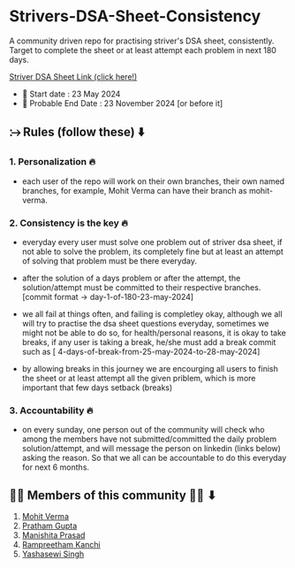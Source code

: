 # Strivers-DSA-Sheet-Consistency

A community driven repo for practising striver's DSA sheet, consistently. Target to complete the sheet or at least attempt each problem in next 180 days.

[Striver DSA Sheet Link (click here!) ](https://takeuforward.org/interviews/strivers-sde-sheet-top-coding-interview-problems/)

- 🚀 Start date : 23 May 2024
- 🎯 Probable End Date : 23 November 2024 [or before it]

## ⧴ Rules (follow these) ⬇️

### 1. Personalization 🔥

- each user of the repo will work on their own branches, their own named branches, for example, Mohit Verma can have their branch as mohit-verma.

### 2. Consistency is the key 🔥

- everyday every user must solve one problem out of striver dsa sheet, if not able to solve the problem, its completely fine but at least an attempt of solving that problem must be there everyday.

- after the solution of a days problem or after the attempt, the solution/attempt must be committed to their respective branches. [commit format -> day-1-of-180-23-may-2024]

- we all fail at things often, and failing is completley okay, although we all will try to practise the dsa sheet questions everyday, sometimes we might not be able to do so, for health/personal reasons, it is okay to take breaks, if any user is taking a break, he/she must add a break commit such as [ 4-days-of-break-from-25-may-2024-to-28-may-2024]

- by allowing breaks in this journey we are encourging all users to finish the sheet or at least attempt all the given priblem, which is more important that few days setback (breaks)

### 3. Accountability 🔥

- on every sunday, one person out of the community will check who among the members have not submitted/committed the daily problem solution/attempt, and will message the person on linkedin (links below) asking the reason. So that we all can be accountable to do this everyday for next 6 months.

## 🥷🏻 Members of this community 🥷🏻 ⬇

1. [Mohit Verma](https://www.linkedin.com/in/codeofmohit-mohit-verma/)
2. [Pratham Gupta](https://www.linkedin.com/in/prathamg399/)
3. [Manishita Prasad](https://www.linkedin.com/in/manishita-prasad-725062203/)
4. [Rampreetham Kanchi](https://www.linkedin.com/in/rampreetham-kanchi-0b8aa11b8/)
5. [Yashasewi Singh](https://www.linkedin.com/in/yashasewi/)
